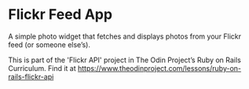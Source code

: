 # Flickr Feed App

A simple photo widget that fetches and displays photos from your Flickr feed (or someone else’s).

This is part of the 'Flickr API' project in The Odin Project’s Ruby on Rails Curriculum. Find it at https://www.theodinproject.com/lessons/ruby-on-rails-flickr-api
